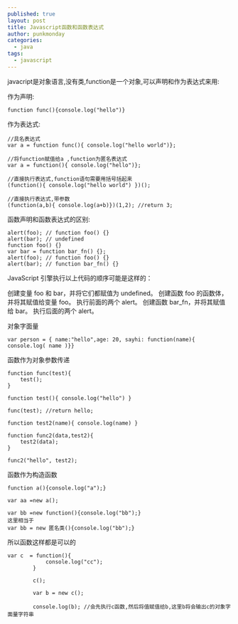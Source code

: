 ```yaml
---
published: true
layout: post
title: Javascript函数和函数表达式
author: punkmonday
categories: 
  - java
tags: 
  - javascript
---
```




javacript是对象语言,没有类,function是一个对象,可以声明和作为表达式来用:

作为声明:

```
function func(){console.log("hello")}
```

作为表达式:

```
//具名表达式
var a = function func(){ console.log("hello world")};

//将function赋值给a ,function为匿名表达式
var a = function(){ console.log("hello")};

//直接执行表达式,function语句需要用括号括起来
(function(){ console.log("hello world") })();

//直接执行表达式,带参数
(function(a,b){ console.log(a+b)})(1,2); //return 3;
```

函数声明和函数表达式的区别:

```
alert(foo); // function foo() {}
alert(bar); // undefined
function foo() {}
var bar = function bar_fn() {};
alert(foo); // function foo() {}
alert(bar); // function bar_fn() {}
```

JavaScript 引擎执行以上代码的顺序可能是这样的：

创建变量 foo 和 bar，并将它们都赋值为 undefined。
创建函数 foo 的函数体，并将其赋值给变量 foo。
执行前面的两个 alert。
创建函数 bar_fn，并将其赋值给 bar。
执行后面的两个 alert。

对象字面量

```
var person = { name:"hello",age: 20, sayhi: function(name){ console.log( name )}}
```

函数作为对象参数传递

```
function func(test){
	test();
}

function test(){ console.log("hello") }

func(test); //return hello;

function test2(name){ console.log(name) }

function func2(data,test2){
	test2(data);
}

func2("hello", test2);
```

函数作为构造函数

```
function a(){console.log("a");}

var aa =new a();

var bb =new function(){console.log("bb");}
这里相当于
var bb = new 匿名类(){console.log("bb");}
```

所以函数这样都是可以的

```
var c  = function(){
			console.log("cc");
		}

		c();

		var b = new c();

		console.log(b); //会先执行c函数,然后将值赋值给b,这里b将会输出c的对象字面量字符串
```
